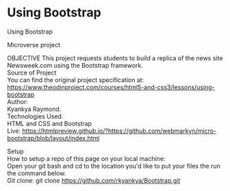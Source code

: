 # Using Bootstrap
Using Bootstrap

Microverse project

OBJECTIVE
    This project requests students to build a replica of the news site Newsweek.com using the Bootstrap framework.  
Source of Project  
    You can find the original project specification at: <https://www.theodinproject.com/courses/html5-and-css3/lessons/using-bootstrap>  
Author:  
    Kyankya Raymond.  
Technologies Used.  
    HTML and CSS and Bootstrap  
Live: 
    https://htmlpreview.github.io/?https://github.com/webmarkyn/micro-bootstrap/blob/layout/index.html    

Setup  
    How to setup a repo of this page on your local machine:  
    Open your git bash and cd to the location you'd like to put your files the run the command below.  
    Git clone: git clone <https://github.com/rkyankya/Bootstrap.git>